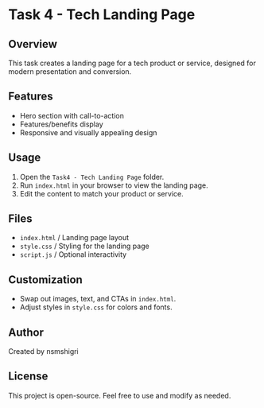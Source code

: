 # Task 4 - Tech Landing Page

## Overview
This task creates a landing page for a tech product or service, designed for modern presentation and conversion.

## Features
- Hero section with call-to-action
- Features/benefits display
- Responsive and visually appealing design

## Usage
1. Open the `Task4 - Tech Landing Page` folder.
2. Run `index.html` in your browser to view the landing page.
3. Edit the content to match your product or service.

## Files
- `index.html` / Landing page layout
- `style.css` / Styling for the landing page
- `script.js` / Optional interactivity

## Customization
- Swap out images, text, and CTAs in `index.html`.
- Adjust styles in `style.css` for colors and fonts.

## Author
Created by nsmshigri

## License
This project is open-source. Feel free to use and modify as needed.